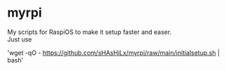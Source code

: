# myrpi

My scripts for RaspiOS to make it setup faster and easer.<br>
Just use

'wget -qO - https://github.com/sHAsHiLx/myrpi/raw/main/initialsetup.sh | bash'

